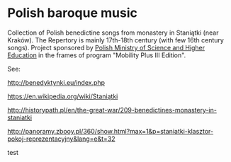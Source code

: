 # Polish baroque music

Collection of Polish benedictine songs from monastery in Staniątki (near Kraków).
The Repertory is mainly 17th-18th century (with few 16th century songs).
Project sponsored by <a target="new" href="http://www.nauka.gov.pl/en/"> Polish Ministry of Science and Higher Education</a> in the frames of program "Mobility Plus III Edition".

See: 

http://benedyktynki.eu/index.php

https://en.wikipedia.org/wiki/Staniątki

http://historypath.pl/en/the-great-war/209-benedictines-monastery-in-staniatki

http://panoramy.zbooy.pl/360/show.html?max=1&p=staniatki-klasztor-pokoj-reprezentacyjny&lang=e&t=32

test
